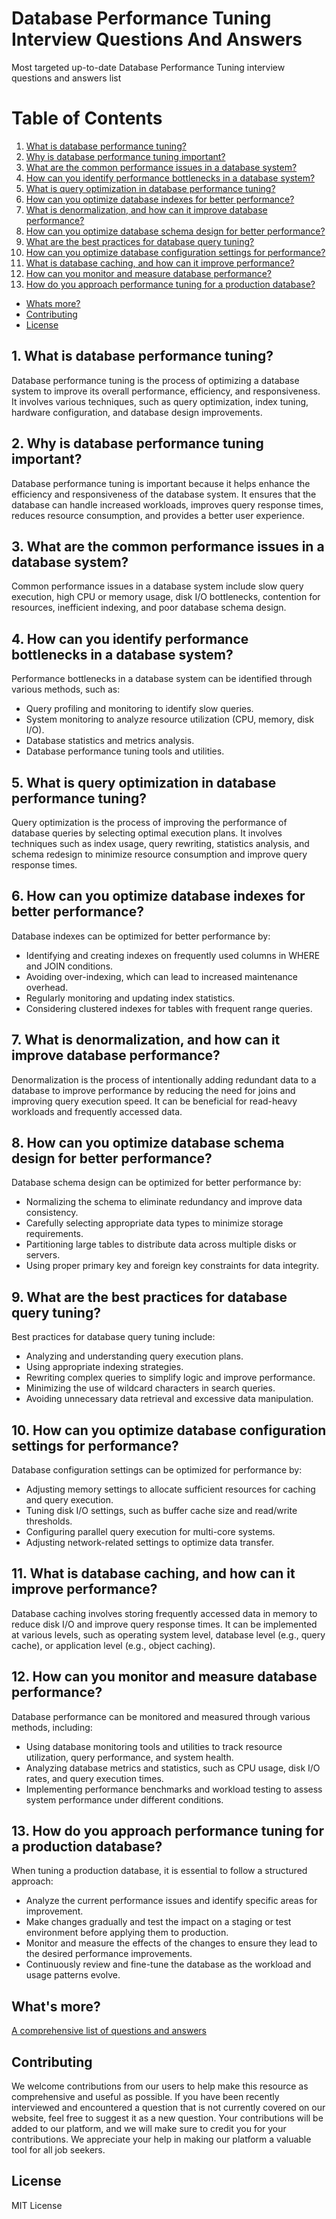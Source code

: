 # Database Performance Tuning Interview Questions And Answers

Most targeted up-to-date Database Performance Tuning interview questions and answers list

# Table of Contents

1. [What is database performance tuning?](#1-what-is-database-performance-tuning)
2. [Why is database performance tuning important?](#2-why-is-database-performance-tuning-important)
3. [What are the common performance issues in a database system?](#3-what-are-the-common-performance-issues-in-a-database-system)
4. [How can you identify performance bottlenecks in a database system?](#4-how-can-you-identify-performance-bottlenecks-in-a-database-system)
5. [What is query optimization in database performance tuning?](#5-what-is-query-optimization-in-database-performance-tuning)
6. [How can you optimize database indexes for better performance?](#6-how-can-you-optimize-database-indexes-for-better-performance)
7. [What is denormalization, and how can it improve database performance?](#7-what-is-denormalization-and-how-can-it-improve-database-performance)
8. [How can you optimize database schema design for better performance?](#8-how-can-you-optimize-database-schema-design-for-better-performance)
9. [What are the best practices for database query tuning?](#9-what-are-the-best-practices-for-database-query-tuning)
10. [How can you optimize database configuration settings for performance?](#10-how-can-you-optimize-database-configuration-settings-for-performance)
11. [What is database caching, and how can it improve performance?](#11-what-is-database-caching-and-how-can-it-improve-performance)
12. [How can you monitor and measure database performance?](#12-how-can-you-monitor-and-measure-database-performance)
13. [How do you approach performance tuning for a production database?](#13-how-do-you-approach-performance-tuning-for-a-production-database)
- [Whats more?](#whats-more)
- [Contributing](#contributing)
- [License](#license)

## 1. What is database performance tuning?

Database performance tuning is the process of optimizing a database system to improve its overall performance, efficiency, and responsiveness. It involves various techniques, such as query optimization, index tuning, hardware configuration, and database design improvements.

## 2. Why is database performance tuning important?

Database performance tuning is important because it helps enhance the efficiency and responsiveness of the database system. It ensures that the database can handle increased workloads, improves query response times, reduces resource consumption, and provides a better user experience.

## 3. What are the common performance issues in a database system?

Common performance issues in a database system include slow query execution, high CPU or memory usage, disk I/O bottlenecks, contention for resources, inefficient indexing, and poor database schema design.

## 4. How can you identify performance bottlenecks in a database system?

Performance bottlenecks in a database system can be identified through various methods, such as:

- Query profiling and monitoring to identify slow queries.
- System monitoring to analyze resource utilization (CPU, memory, disk I/O).
- Database statistics and metrics analysis.
- Database performance tuning tools and utilities.

## 5. What is query optimization in database performance tuning?

Query optimization is the process of improving the performance of database queries by selecting optimal execution plans. It involves techniques such as index usage, query rewriting, statistics analysis, and schema redesign to minimize resource consumption and improve query response times.

## 6. How can you optimize database indexes for better performance?

Database indexes can be optimized for better performance by:

- Identifying and creating indexes on frequently used columns in WHERE and JOIN conditions.
- Avoiding over-indexing, which can lead to increased maintenance overhead.
- Regularly monitoring and updating index statistics.
- Considering clustered indexes for tables with frequent range queries.

## 7. What is denormalization, and how can it improve database performance?

Denormalization is the process of intentionally adding redundant data to a database to improve performance by reducing the need for joins and improving query execution speed. It can be beneficial for read-heavy workloads and frequently accessed data.

## 8. How can you optimize database schema design for better performance?

Database schema design can be optimized for better performance by:

- Normalizing the schema to eliminate redundancy and improve data consistency.
- Carefully selecting appropriate data types to minimize storage requirements.
- Partitioning large tables to distribute data across multiple disks or servers.
- Using proper primary key and foreign key constraints for data integrity.

## 9. What are the best practices for database query tuning?

Best practices for database query tuning include:

- Analyzing and understanding query execution plans.
- Using appropriate indexing strategies.
- Rewriting complex queries to simplify logic and improve performance.
- Minimizing the use of wildcard characters in search queries.
- Avoiding unnecessary data retrieval and excessive data manipulation.

## 10. How can you optimize database configuration settings for performance?

Database configuration settings can be optimized for performance by:

- Adjusting memory settings to allocate sufficient resources for caching and query execution.
- Tuning disk I/O settings, such as buffer cache size and read/write thresholds.
- Configuring parallel query execution for multi-core systems.
- Adjusting network-related settings to optimize data transfer.

## 11. What is database caching, and how can it improve performance?

Database caching involves storing frequently accessed data in memory to reduce disk I/O and improve query response times. It can be implemented at various levels, such as operating system level, database level (e.g., query cache), or application level (e.g., object caching).

## 12. How can you monitor and measure database performance?

Database performance can be monitored and measured through various methods, including:

- Using database monitoring tools and utilities to track resource utilization, query performance, and system health.
- Analyzing database metrics and statistics, such as CPU usage, disk I/O rates, and query execution times.
- Implementing performance benchmarks and workload testing to assess system performance under different conditions.

## 13. How do you approach performance tuning for a production database?

When tuning a production database, it is essential to follow a structured approach:

- Analyze the current performance issues and identify specific areas for improvement.
- Make changes gradually and test the impact on a staging or test environment before applying them to production.
- Monitor and measure the effects of the changes to ensure they lead to the desired performance improvements.
- Continuously review and fine-tune the database as the workload and usage patterns evolve.

## What's more?
<a href="https://interviewplus.ai/database-administration/database-performance-tuning/questions">A comprehensive list of questions and answers</a>

## Contributing
We welcome contributions from our users to help make this resource as comprehensive and useful as possible. If you have been recently interviewed and encountered a question that is not currently covered on our website, feel free to suggest it as a new question. Your contributions will be added to our platform, and we will make sure to credit you for your contributions. We appreciate your help in making our platform a valuable tool for all job seekers.

## License
MIT License
